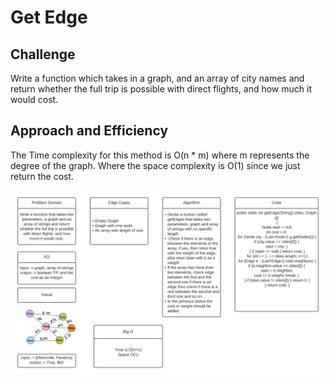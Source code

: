 # Get Edge

## Challenge 
Write a function which takes in a graph, and an array of city names and return whether the full trip is possible with direct flights, and how much it would cost.

## Approach and Efficiency
The Time complexity for this method is O(n * m) where m represents the degree of the graph. Where the space complexity is O(1) since we just return the cost.

![whiteboard](ww3.png)